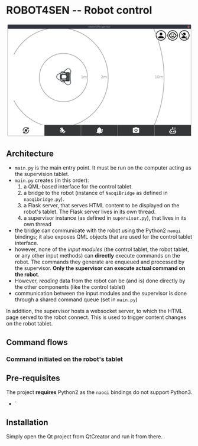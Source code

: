 ROBOT4SEN -- Robot control
==========================

![screenhot of the interface](doc/screenshot.png)


Architecture
------------

- `main.py` is the main entry point. It must be run on the computer acting as
  the supervision tablet.
- `main.py` creates (in this order):
  1. a QML-based interface for the control tablet.
  1. a bridge to the robot (instance of `NaoqiBridge` as defined in
     `naoqibridge.py`).
  1. a Flask server, that serves HTML content to be displayed on the robot's
     tablet. The Flask server lives in its own thread.
  1. a supervisor instance (as defined in `supervisor.py`), that lives in its
     own thread
- the bridge can communicate with the robot using the Python2 `naoqi` bindings;
  it also exposes QML objects that are used for the control tablet interface.
- however, none of the *input modules* (the control tablet, the robot tablet, or any other input
  methods) can **directly** execute commands on the robot. The commands they
  generate are enqueued and processed by the supervisor. **Only the supervisor
  can execute actual command on the robot**.
- However, *reading* data from the robot can be (and is) done directly by the
  other components (like the control tablet)
- communication between the input modules and the supervisor is done through a
  shared command queue (set in `main.py`)


In addition, the supervisor hosts a websocket server, to which the HTML page
served to the robot connect. This is used to trigger content changes on the
robot tablet.


Command flows
-------------

### Command initiated on the robot's tablet


Pre-requisites
--------------

The project **requires** Python2 as the `naoqi` bindings do not support Python3.

- `

Installation
------------

Simply open the Qt project from QtCreator and run it from there.


